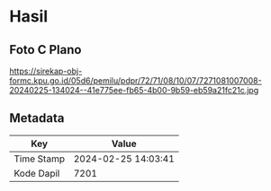 # Hasil

## Foto C Plano

https://sirekap-obj-formc.kpu.go.id/05d6/pemilu/pdpr/72/71/08/10/07/7271081007008-20240225-134024--41e775ee-fb65-4b00-9b59-eb59a21fc21c.jpg


## Metadata

| Key        | Value               |
| ---------- | ------------------- |
| Time Stamp | 2024-02-25 14:03:41 |
| Kode Dapil | 7201                |



